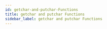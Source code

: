```yaml
---
id: getchar-and-putchar-Functions
title: getchar and putchar Functions
sidebar_label: getchar and putchar Functions
---
```



#
